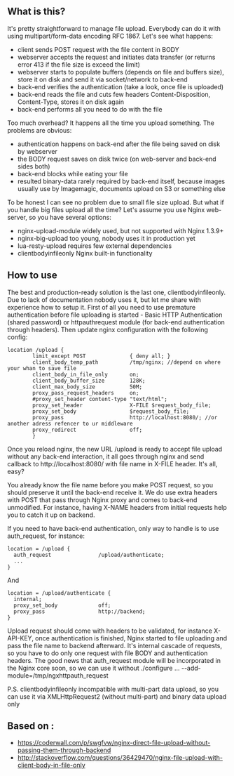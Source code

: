## What is this?
It's pretty straightforward to manage file upload. Everybody can do it with using multipart/form-data encoding RFC 1867. Let's see what happens:

* client sends POST request with the file content in BODY
* webserver accepts the request and initiates data transfer (or returns error 413 if the file size is exceed the limit)
* webserver starts to populate buffers (depends on file and buffers size), store it on disk and send it via socket/network to back-end
* back-end verifies the authentication (take a look, once file is uploaded)
* back-end reads the file and cuts few headers Content-Disposition, Content-Type, stores it on disk again
* back-end performs all you need to do with the file

Too much overhead? It happens all the time you upload something. The problems are obvious:

* authentication happens on back-end after the file being saved on disk by webserver
* the BODY request saves on disk twice (on web-server and back-end sides both)
* back-end blocks while eating your file
* resulted binary-data rarely required by back-end itself, because images usually use by Imagemagic, documents upload on S3 or something else

To be honest I can see no problem due to small file size upload. But what if you handle big files upload all the time? Let's assume you use Nginx web-server, so you have several options:

* nginx-upload-module widely used, but not supported with Nginx 1.3.9+
* nginx-big-upload too young, nobody uses it in production yet
* lua-resty-upload requires few external dependencies
* clientbodyinfileonly Nginx built-in functionality

## How to use
The best and production-ready solution is the last one, clientbodyinfileonly. Due to lack of documentation nobody uses it, but let me share with experience how to setup it. First of all you need to use premature authentication before file uploading is started - Basic HTTP Authentication (shared password) or httpauthrequest module (for back-end authentication through headers). Then update nginx configuration with the following config:
```
location /upload {
        limit_except POST              { deny all; }
        client_body_temp_path          /tmp/nginx; //depend on where your whan to save file
        client_body_in_file_only       on;
        client_body_buffer_size        128K;
        client_max_body_size           50M;
        proxy_pass_request_headers     on;
        #proxy_set_header content-type "text/html";
        proxy_set_header               X-FILE $request_body_file;
        proxy_set_body                 $request_body_file;
        proxy_pass                     http://localhost:8080/; //or another adress refencer to ur middleware
        proxy_redirect                 off;
        }
```  
Once you reload nginx, the new URL /upload is ready to accept file upload without any back-end interaction, it all goes through nginx and send callback to http://localhost:8080/ with file name in X-FILE header. It's all, easy?

You already know the file name before you make POST request, so you should preserve it until the back-end receive it. We do use extra headers with POST that pass through Nginx proxy and comes to back-end unmodified. For instance, having X-NAME headers from initial requests help you to catch it up on backend.

If you need to have back-end authentication, only way to handle is to use auth_request, for instance:
```
location = /upload {
  auth_request               /upload/authenticate;
  ...
}
```
And
```
location = /upload/authenticate {
  internal;
  proxy_set_body             off;
  proxy_pass                 http://backend;
}
```
Upload request should come with headers to be validated, for instance X-API-KEY, once authentication is finished, Nginx started to file uploading and pass the file name to backend afterward. It's internal cascade of requests, so you have to do only one request with file BODY and authentication headers. The good news that auth_request module will be incorporated in the Nginx core soon, so we can use it without ./configure ... --add-module=/tmp/ngxhttpauth_request

P.S. clientbodyinfileonly incompatible with multi-part data upload, so you can use it via XMLHttpRequest2 (without multi-part) and binary data upload only


## Based on : 
- https://coderwall.com/p/swgfvw/nginx-direct-file-upload-without-passing-them-through-backend
- http://stackoverflow.com/questions/36429470/nginx-file-upload-with-client-body-in-file-only
